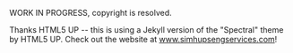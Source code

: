 WORK IN PROGRESS, copyright is resolved.

Thanks HTML5 UP -- this is using a Jekyll version of the "Spectral" theme by HTML5 UP.
Check out the website at www.simhupsengservices.com!